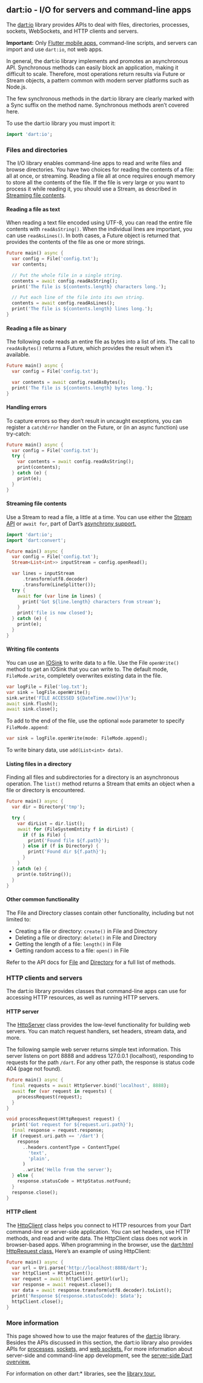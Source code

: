 ## dart:io - I/O for servers and command-line apps

The [dart:io](https://api.dartlang.org/stable/dart-io/dart-io-library.html) library provides APIs to deal with files, directories, processes, sockets, WebSockets, and HTTP clients and servers.

**Important:**   Only [Flutter mobile apps,](https://flutter.dev) command-line scripts, and servers   can import and use `dart:io`, not web apps.

In general, the dart:io library implements and promotes an asynchronous API. Synchronous methods can easily block an application, making it difficult to scale. Therefore, most operations return results via Future or Stream objects, a pattern common with modern server platforms such as Node.js.

The few synchronous methods in the dart:io library are clearly marked with a Sync suffix on the method name. Synchronous methods aren’t covered here.

To use the dart:io library you must import it: 

```dart
import 'dart:io';
```

###  Files and directories

The I/O library enables command-line apps to read and write files and browse directories. You have two choices for reading the contents of a file: all at once, or streaming. Reading a file all at once requires enough memory to store all the contents of the file. If the file is very large or you want to process it while reading it, you should use a Stream, as described in [Streaming file contents](https://dart.dev/guides/libraries/library-tour#streaming-file-contents).

#### Reading a file as text

When reading a text file encoded using UTF-8, you can read the entire file contents with `readAsString()`. When the individual lines are important, you can use `readAsLines()`. In both cases, a Future object is returned that provides the contents of the file as one or more strings.

```dart
Future main() async {
  var config = File('config.txt');
  var contents;

  // Put the whole file in a single string.
  contents = await config.readAsString();
  print('The file is ${contents.length} characters long.');

  // Put each line of the file into its own string.
  contents = await config.readAsLines();
  print('The file is ${contents.length} lines long.');
}
```

#### Reading a file as binary

The following code reads an entire file as bytes into a list of ints. The call to `readAsBytes()` returns a Future, which provides the result when it’s available.

```dart
Future main() async {
  var config = File('config.txt');

  var contents = await config.readAsBytes();
  print('The file is ${contents.length} bytes long.');
}
```

#### Handling errors

To capture errors so they don’t result in uncaught exceptions, you can register a `catchError` handler on the Future, or (in an async function) use try-catch:

```dart
Future main() async {
  var config = File('config.txt');
  try {
    var contents = await config.readAsString();
    print(contents);
  } catch (e) {
    print(e);
  }
}
```

#### Streaming file contents

Use a Stream to read a file, a little at a time. You can use either the [Stream API](https://dart.dev/guides/libraries/library-tour#stream) or `await for`, part of Dart’s [asynchrony support.](https://dart.dev/guides/language/language-tour#asynchrony-support)

```dart
import 'dart:io';
import 'dart:convert';

Future main() async {
  var config = File('config.txt');
  Stream<List<int>> inputStream = config.openRead();

  var lines = inputStream
      .transform(utf8.decoder)
      .transform(LineSplitter());
  try {
    await for (var line in lines) {
      print('Got ${line.length} characters from stream');
    }
    print('file is now closed');
  } catch (e) {
    print(e);
  }
}
```

#### Writing file contents

You can use an [IOSink](https://api.dartlang.org/stable/dart-io/IOSink-class.html) to write data to a file. Use the File `openWrite()` method to get an IOSink that you can write to. The default mode, `FileMode.write`, completely overwrites existing data in the file.

```dart
var logFile = File('log.txt');
var sink = logFile.openWrite();
sink.write('FILE ACCESSED ${DateTime.now()}\n');
await sink.flush();
await sink.close();
```

To add to the end of the file, use the optional `mode` parameter to specify `FileMode.append`:

```dart
var sink = logFile.openWrite(mode: FileMode.append);
```

To write binary data, use `add(List<int> data)`.

#### Listing files in a directory

Finding all files and subdirectories for a directory is an asynchronous operation. The `list()` method returns a Stream that emits an object when a file or directory is encountered.

```dart
Future main() async {
  var dir = Directory('tmp');

  try {
    var dirList = dir.list();
    await for (FileSystemEntity f in dirList) {
      if (f is File) {
        print('Found file ${f.path}');
      } else if (f is Directory) {
        print('Found dir ${f.path}');
      }
    }
  } catch (e) {
    print(e.toString());
  }
}
```

#### Other common functionality

The File and Directory classes contain other functionality, including but not limited to:

- Creating a file or directory: `create()` in File and Directory
- Deleting a file or directory: `delete()` in File and Directory
- Getting the length of a file: `length()` in File
- Getting random access to a file: `open()` in File

Refer to the API docs for [File](https://api.dartlang.org/stable/dart-io/File-class.html) and [Directory](https://api.dartlang.org/stable/dart-io/Directory-class.html) for a full list of methods.

###  HTTP clients and servers

The dart:io library provides classes that command-line apps can use for accessing HTTP resources, as well as running HTTP servers.

#### HTTP server

The [HttpServer](https://api.dartlang.org/stable/dart-io/HttpServer-class.html) class provides the low-level functionality for building web servers. You can match request handlers, set headers, stream data, and more.

The following sample web server returns simple text information. This server listens on port 8888 and address 127.0.0.1 (localhost), responding to requests for the path `/dart`. For any other path, the response is status code 404 (page not found).

```dart
Future main() async {
  final requests = await HttpServer.bind('localhost', 8888);
  await for (var request in requests) {
    processRequest(request);
  }
}

void processRequest(HttpRequest request) {
  print('Got request for ${request.uri.path}');
  final response = request.response;
  if (request.uri.path == '/dart') {
    response
      ..headers.contentType = ContentType(
        'text',
        'plain',
      )
      ..write('Hello from the server');
  } else {
    response.statusCode = HttpStatus.notFound;
  }
  response.close();
}
```

#### HTTP client

The [HttpClient](https://api.dartlang.org/stable/dart-io/HttpClient-class.html) class helps you connect to HTTP resources from your Dart command-line or server-side application. You can set headers, use HTTP methods, and read and write data. The HttpClient class does not work in browser-based apps. When programming in the browser, use the [dart:html HttpRequest class.](https://api.dartlang.org/stable/dart-html/HttpRequest-class.html) Here’s an example of using HttpClient:

```dart
Future main() async {
  var url = Uri.parse('http://localhost:8888/dart');
  var httpClient = HttpClient();
  var request = await httpClient.getUrl(url);
  var response = await request.close();
  var data = await response.transform(utf8.decoder).toList();
  print('Response ${response.statusCode}: $data');
  httpClient.close();
}
```

###  More information

This page showed how to use the major features of the [dart:io](https://api.dartlang.org/stable/dart-io/dart-io-library.html) library. Besides the APIs discussed in this section, the dart:io library also provides APIs for [processes,](https://api.dartlang.org/stable/dart-io/Process-class.html) [sockets,](https://api.dartlang.org/stable/dart-io/Socket-class.html) and [web sockets.](https://api.dartlang.org/stable/dart-io/WebSocket-class.html) For more information about server-side and command-line app development, see the [server-side Dart overview.](https://dart.dev/server)

For information on other dart:* libraries, see the [library tour.](https://dart.dev/guides/libraries/library-tour)

